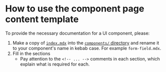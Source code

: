 # How to use the component page content template

To provide the necessary documentation for a UI component, please:

1. Make a copy of [`index.mdx`](./index.mdx) into the [`components/` directory](../) and rename it to your component's name in kebab case. For example `form-field.mdx`.
1. Fill in the sections
   - Pay attention to the `<!-- ... -->` comments in each section, which explain what is required for each.
